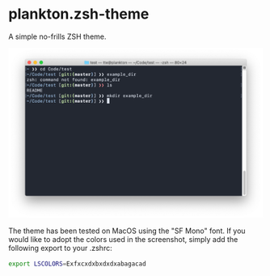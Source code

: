 # plankton.zsh-theme

A simple no-frills ZSH theme.

![Plankton ZSH Theme](https://raw.githubusercontent.com/tobiaseichert/plankton-zsh-theme/master/screenshot.png)

The theme has been tested on MacOS using the "SF Mono" font. If you would like to adopt the colors used in the screenshot, simply add the following export to your .zshrc:

```zsh
export LSCOLORS=Exfxcxdxbxdxdxabagacad
```
